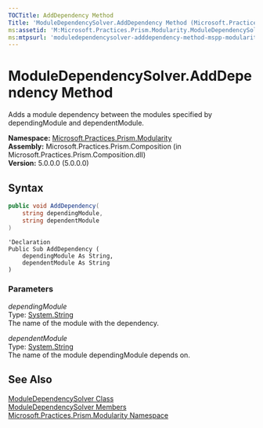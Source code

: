 ```yaml
---
TOCTitle: AddDependency Method
Title: 'ModuleDependencySolver.AddDependency Method (Microsoft.Practices.Prism.Modularity)'
ms:assetid: 'M:Microsoft.Practices.Prism.Modularity.ModuleDependencySolver.AddDependency(System.String,System.String)'
ms:mtpsurl: 'moduledependencysolver-adddependency-method-mspp-modularity.md'
---
```


# ModuleDependencySolver.AddDependency Method

Adds a module dependency between the modules specified by dependingModule and dependentModule.

**Namespace:** [Microsoft.Practices.Prism.Modularity](/patterns-practices/reference/mspp-modularity-namespace)<br/>
**Assembly:** Microsoft.Practices.Prism.Composition (in Microsoft.Practices.Prism.Composition.dll)<br/>
**Version:** 5.0.0.0 (5.0.0.0)

## Syntax

```C#
public void AddDependency(
	string dependingModule,
	string dependentModule
)
```

```VB
'Declaration
Public Sub AddDependency ( 
	dependingModule As String,
	dependentModule As String
)
```

### Parameters

*dependingModule*  
Type: [System.String](http://msdn.microsoft.com/en-us/library/s1wwdcbf)<br/>
The name of the module with the dependency.

*dependentModule*  
Type: [System.String](http://msdn.microsoft.com/en-us/library/s1wwdcbf)  
The name of the module dependingModule depends on.

## See Also

[ModuleDependencySolver Class](/patterns-practices/reference/moduledependencysolver-class-mspp-modularity)<br/>
[ModuleDependencySolver Members](/patterns-practices/reference/moduledependencysolver-members-mspp-modularity)<br/>
[Microsoft.Practices.Prism.Modularity Namespace](/patterns-practices/reference/mspp-modularity-namespace)<br/>